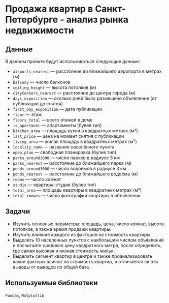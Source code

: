 # Продажа квартир в Санкт-Петербурге - анализ рынка недвижимости

## Данные

В данном проекте будут использоваться следующие данные:
- `airports_nearest` — расстояние до ближайшего аэропорта в метрах (м)
- `balcony` — число балконов
- `ceiling_height` — высота потолков (м)
- `cityCenters_nearest` — расстояние до центра города (м)
- `days_exposition` — сколько дней было размещено объявление (от публикации до снятия)
- `first_day_exposition` — дата публикации
- `floor` — этаж
- `floors_total` — всего этажей в доме
- `is_apartment` — апартаменты (булев тип)
- `kitchen_area` — площадь кухни в квадратных метрах (м²)
- `last_price` — цена на момент снятия с публикации
- `living_area` — жилая площадь в квадратных метрах (м²)
- `locality_name` — название населённого пункта
- `open_plan` — свободная планировка (булев тип)
- `parks_around3000` — число парков в радиусе 3 км
- `parks_nearest` — расстояние до ближайшего парка (м)
- `ponds_around3000` — число водоёмов в радиусе 3 км
- `ponds_nearest` — расстояние до ближайшего водоёма (м)
- `rooms` — число комнат
- `studio` — квартира-студия (булев тип)
- `total_area` — площадь квартиры в квадратных метрах (м²)
- `total_images` — число фотографий квартиры в объявлении

## Задачи

- Изучить основные параметры: площадь, цена, число комнат, высота потолков, а также время продажи квартиры. 
- Изучить влияние каждого из факторов на стоимость квартиры
- Выделить 10 населенных пунктов с наибольшим числом объявлений и посчитайте среднюю цену квадратного метра, после определить, где самая высокая и низкая стоимость жилья. 
- Выделить сегмент квартир в центре и также проанализировать какие факторы влияют на стоимость квартир, и отличается ли эти выводы от выводов по общей базе.

## Используемые библиотеки
`Pandas`, `Matplotlib`